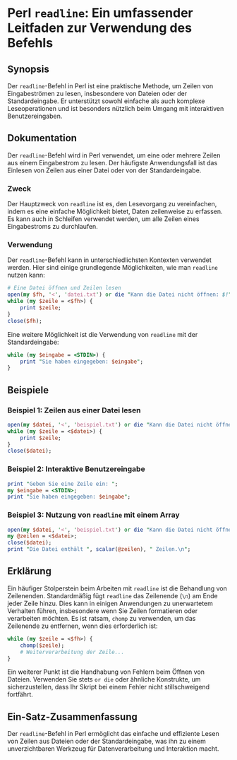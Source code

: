 <!--
Meta Description: # Perl `readline`: Ein umfassender Leitfaden zur Verwendung des Befehls ## Synopsis Der `readline`-Befehl in Perl ist eine praktische Methode, um Zeil...
Meta Keywords: datei, readline, der, zeilen, von
-->

# Perl `readline`: Ein umfassender Leitfaden zur Verwendung des Befehls

## Synopsis
Der `readline`-Befehl in Perl ist eine praktische Methode, um Zeilen von Eingabeströmen zu lesen, insbesondere von Dateien oder der Standardeingabe. Er unterstützt sowohl einfache als auch komplexe Leseoperationen und ist besonders nützlich beim Umgang mit interaktiven Benutzereingaben.

## Dokumentation
Der `readline`-Befehl wird in Perl verwendet, um eine oder mehrere Zeilen aus einem Eingabestrom zu lesen. Der häufigste Anwendungsfall ist das Einlesen von Zeilen aus einer Datei oder von der Standardeingabe. 

### Zweck
Der Hauptzweck von `readline` ist es, den Lesevorgang zu vereinfachen, indem es eine einfache Möglichkeit bietet, Daten zeilenweise zu erfassen. Es kann auch in Schleifen verwendet werden, um alle Zeilen eines Eingabestroms zu durchlaufen.

### Verwendung
Der `readline`-Befehl kann in unterschiedlichsten Kontexten verwendet werden. Hier sind einige grundlegende Möglichkeiten, wie man `readline` nutzen kann:

```perl
# Eine Datei öffnen und Zeilen lesen
open(my $fh, '<', 'datei.txt') or die "Kann die Datei nicht öffnen: $!";
while (my $zeile = <$fh>) {
    print $zeile;
}
close($fh);
```

Eine weitere Möglichkeit ist die Verwendung von `readline` mit der Standardeingabe:

```perl
while (my $eingabe = <STDIN>) {
    print "Sie haben eingegeben: $eingabe";
}
```

## Beispiele
### Beispiel 1: Zeilen aus einer Datei lesen
```perl
open(my $datei, '<', 'beispiel.txt') or die "Kann die Datei nicht öffnen: $!";
while (my $zeile = <$datei>) {
    print $zeile;
}
close($datei);
```

### Beispiel 2: Interaktive Benutzereingabe
```perl
print "Geben Sie eine Zeile ein: ";
my $eingabe = <STDIN>;
print "Sie haben eingegeben: $eingabe";
```

### Beispiel 3: Nutzung von `readline` mit einem Array
```perl
open(my $datei, '<', 'beispiel.txt') or die "Kann die Datei nicht öffnen: $!";
my @zeilen = <$datei>;
close($datei);
print "Die Datei enthält ", scalar(@zeilen), " Zeilen.\n";
```

## Erklärung
Ein häufiger Stolperstein beim Arbeiten mit `readline` ist die Behandlung von Zeilenenden. Standardmäßig fügt `readline` das Zeilenende (`\n`) am Ende jeder Zeile hinzu. Dies kann in einigen Anwendungen zu unerwartetem Verhalten führen, insbesondere wenn Sie Zeilen formatieren oder verarbeiten möchten. Es ist ratsam, `chomp` zu verwenden, um das Zeilenende zu entfernen, wenn dies erforderlich ist:

```perl
while (my $zeile = <$fh>) {
    chomp($zeile);
    # Weiterverarbeitung der Zeile...
}
```

Ein weiterer Punkt ist die Handhabung von Fehlern beim Öffnen von Dateien. Verwenden Sie stets `or die` oder ähnliche Konstrukte, um sicherzustellen, dass Ihr Skript bei einem Fehler nicht stillschweigend fortfährt.

## Ein-Satz-Zusammenfassung
Der `readline`-Befehl in Perl ermöglicht das einfache und effiziente Lesen von Zeilen aus Dateien oder der Standardeingabe, was ihn zu einem unverzichtbaren Werkzeug für Datenverarbeitung und Interaktion macht.